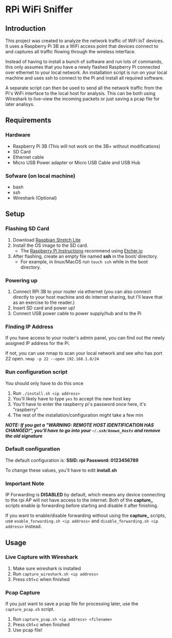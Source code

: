 # RPi WiFi Sniffer

## Introduction
This project was created to analyze the network traffic of WiFi IoT devices. It uses a Raspberry Pi 3B as a WiFi access point that devices connect to and captures all traffic flowing through the wireless interface.

Instead of having to install a bunch of software and run lots of commands, this only assumes that you have a newly flashed Raspberry Pi connected over ethernet to your local network. An installation script is run on your local machine and uses ssh to connect to the Pi and install all required software.

A separate script can then be used to send all the network traffic from the Pi's WiFi interface to the local host for analysis. This can be both using Wireshark to live-view the incoming packets or just saving a pcap file for later analisys.

## Requirements
### Hardware
* Raspberry Pi 3B (This will not work on the 3B+ without modifications)
* SD Card
* Ethernet cable
* Micro USB Power adapter or Micro USB Cable and USB Hub

### Sofware (on local machine)
* bash
* ssh
* Wireshark (Optional)

## Setup

### Flashing SD Card
1. Download [Raspbian Stretch Lite](https://www.raspberrypi.org/downloads/raspbian/)
1. Install the OS image to the SD card.
    * The [Raspberry Pi Instructions](https://www.raspberrypi.org/documentation/installation/installing-images/README.md) recommend using [Etcher.io](https://etcher.io)
1. After flashing, create an empty file named **ssh** in the boot/ directory.
    * For example, in linux/MacOS run `touch ssh` while in the boot directory.

### Powering up
1. Connect RPi 3B to your router via ethernet (you can also connect directly to your host machine and do internet sharing, but I'll leave that as an exercise to the reader.)
1. Insert SD card and power up!
1. Connect USB power cable to power supply/hub and to the Pi

### Finding IP Address
If you have access to your router's admin panel, you can find out the newly assigned IP address for the Pi.

If not, you can use nmap to scan your local network and see who has port 22 open. `nmap -p 22 --open 192.168.1.0/24`

### Run configuration script
You should only have to do this once

1. Run `./install.sh <ip address>`
1. You'll likely have to type `yes` to accept the new host key
1. You'll have to enter the raspberry pi's password once here, it's "raspberry"
1. The rest of the installation/configuration might take a few min

***NOTE: If you get a "WARNING: REMOTE HOST IDENTIFICATION HAS CHANGED!", you'll have to go into your `~/.ssh/known_hosts` and remove the old signature***

### Default configuration
The default configuration is:
**SSID: rpi**
**Password: 0123456789**

To change these values, you'll have to edit **install.sh**

### Important Note

IP Forwarding is **DISABLED** by default, which means any device connecting to the rpi AP will not have access to the internet. Both of the **capture_** scripts enable ip forwarding before starting and disable it after finishing.

If you want to enable/disable forwarding without using the **capture_** scripts, use `enable_forwarding.sh <ip address>` and `disable_forwarding.sh <ip address>` instead.

## Usage

### Live Capture with Wireshark
1. Make sure wireshark is installed
1. Run `capture_wireshark.sh <ip address>`
1. Press ctrl+c when finished

### Pcap Capture
If you just want to save a pcap file for processing later, use the `capture_pcap.sh` script.

1. Run `capture_pcap.sh <ip address> <filename>`
1. Press ctrl+c when finished
1. Use pcap file!
